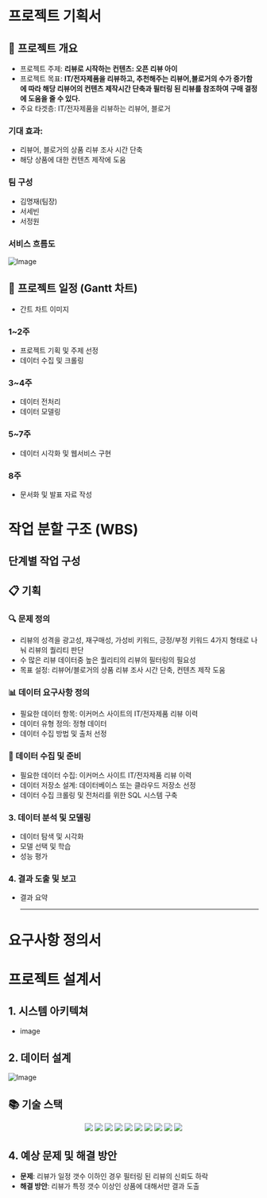 # 프로젝트 기획서

## 📌 프로젝트 개요
- 프로젝트 주제: **리뷰로 시작하는 컨텐츠: 오픈 리뷰 아이**
- 프로젝트 목표: **IT/전자제품을 리뷰하고, 추천해주는 리뷰어,블로거의 수가 증가함에 따라 해당 리뷰어의 컨텐츠 제작시간 단축과 필터링 된 리뷰를 참조하여 구매 결정에 도움을 줄 수 있다.**
- 주요 타겟층: IT/전자제품을 리뷰하는 리뷰어, 블로거

### 기대 효과:
- 리뷰어, 블로거의 상품 리뷰 조사 시간 단축
- 해당 상품에 대한 컨텐츠 제작에 도움

### 팀 구성
- 김명재(팀장)
- 서세빈
- 서정원

### 서비스 흐름도
![Image](https://github.com/user-attachments/assets/5755e2b9-bee2-43b3-bd83-455866f837a2)

## 📖 프로젝트 일정 (Gantt 차트)
- 간트 차트 이미지

### 1~2주
- 프로젝트 기획 및 주제 선정
- 데이터 수집 및 크롤링

### 3~4주
- 데이터 전처리
- 데이터 모델링

### 5~7주
- 데이터 시각화 및 웹서비스 구현

### 8주
- 문서화 및 발표 자료 작성

# 작업 분할 구조 (WBS)

## 단계별 작업 구성

## 📋 기획 
### 🔍 문제 정의
- 리뷰의 성격을 광고성, 재구매성, 가성비 키워드, 긍정/부정 키워드 4가지 형태로 나눠 리뷰의 퀄리티 판단
- 수 많은 리뷰 데이터중 높은 퀄리티의 리뷰의 필터링의 필요성
- 목표 설정: 리뷰어/블로거의 상품 리뷰 조사 시간 단축, 컨텐츠 제작 도움

### 📊 데이터 요구사항 정의 
- 필요한 데이터 항목: 이커머스 사이트의 IT/전자제품 리뷰 이력
- 데이터 유형 정의: 정형 데이터
- 데이터 수집 방법 및 출처 선정

### 💾 데이터 수집 및 준비
- 필요한 데이터 수집: 이커머스 사이트 IT/전자제품 리뷰 이력
- 데이터 저장소 설계: 데이터베이스 또는 클라우드 저장소 선정
- 데이터 수집 크롤링 및 전처리를 위한 SQL 시스템 구축

### 3. 데이터 분석 및 모델링
- 데이터 탐색 및 시각화
- 모델 선택 및 학습
- 성능 평가

### 4. 결과 도출 및 보고
- 결과 요약

  ------------------------------

# 요구사항 정의서

# 프로젝트 설계서

## 1. 시스템 아키텍쳐
- image

## 2. 데이터 설계
![Image](https://github.com/user-attachments/assets/52543e0e-e6e6-45f8-b014-92a1dcf8bbe0)
<!-- - **데이터 흐름**: 데이터 -> 전처리 -> 분석 -> 결과
- **주요 데이터 속성**
    - 속성 이름
    - 데이터 유형: 정량 -->

## 📚 기술 스택

<div align=center>
    <img src="https://img.shields.io/badge/python-3776AB?style=for-the-badge&logo=python&logoColor=black">
    <img src="https://img.shields.io/badge/mysql-4479A1?style=for-the-badge&logo=mysql&logoColor=black">
    <img src="https://img.shields.io/badge/flask-000000?style=for-the-badge&logo=flask&logoColor=white">
    <img src="https://img.shields.io/badge/github-181717?style=for-the-badge&logo=github&logoColor=white">
    <img src="https://img.shields.io/badge/openai-412991?style=for-the-badge&logo=openai&logoColor=black">
    <img src="https://img.shields.io/badge/Amazon%20EC2-FF9900?style=for-the-badge&logo=amazonec2&logoColor=black">
    <img src="https://img.shields.io/badge/Amazon%20S3-FF9900?style=for-the-badge&logo=amazons3&logoColor=white">
    <img src="https://img.shields.io/badge/Amazon%20RDS-527FFF?style=for-the-badge&logo=amazonrds&logoColor=black">
    <img src="https://img.shields.io/badge/nginx-009639?style=for-the-badge&logo=nginx&logoColor=black">
    <img src="https://img.shields.io/badge/selenium-43B02A?style=for-the-badge&logo=selenium&logoColor=black">
</div>

## 4. 예상 문제 및 해결 방안
- **문제**: 리뷰가 일정 갯수 이하인 경우 필터링 된 리뷰의 신뢰도 하락
- **해결 방안**: 리뷰가 특정 갯수 이상인 상품에 대해서만 결과 도출